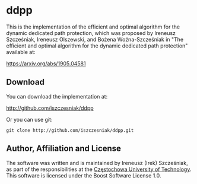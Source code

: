 # ddpp

This is the implementation of the efficient and optimal algorithm for
the dynamic dedicated path protection, which was proposed by Ireneusz
Szcześniak, Ireneusz Olszewski, and Bożena Woźna-Szcześniak in "The
efficient and optimal algorithm for the dynamic dedicated path
protection" available at:

<https://arxiv.org/abs/1905.04581>

## Download

You can download the implementation at:

<http://github.com/iszczesniak/ddpp>

Or you can use git:

`git clone http://github.com/iszczesniak/ddpp.git`

## Author, Affiliation and License

The software was written and is maintained by Ireneusz (Irek)
Szcześniak, as part of the responsibilities at the [Częstochowa
University of Technology](http://pcz.pl). This software is licensed
under the Boost Software License 1.0.
